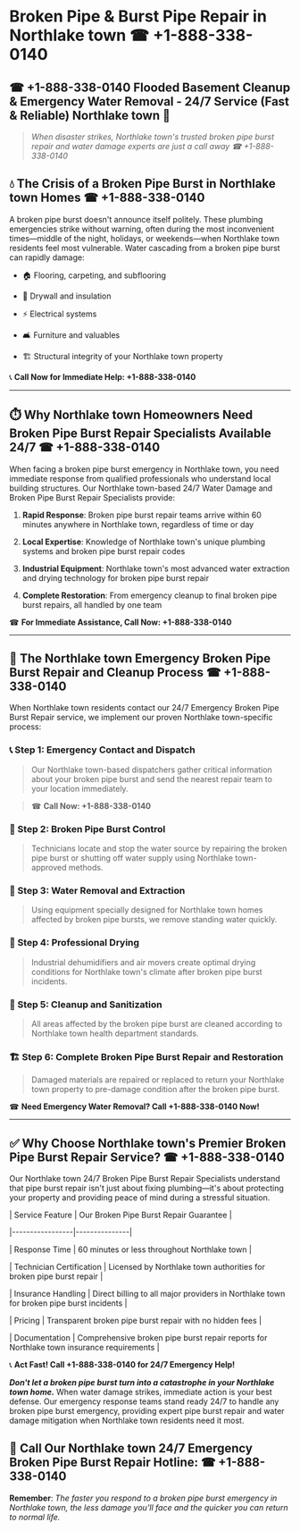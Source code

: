 # Broken Pipe & Burst Pipe Repair in Northlake town ☎ +1-888-338-0140  
## ☎ +1-888-338-0140 Flooded Basement Cleanup & Emergency Water Removal - 24/7 Service (Fast & Reliable) Northlake town 🚨  

> *When disaster strikes, Northlake town's trusted broken pipe burst repair and water damage experts are just a call away ☎ +1-888-338-0140*  

## 💧 The Crisis of a Broken Pipe Burst in Northlake town Homes ☎ +1-888-338-0140  

A broken pipe burst doesn't announce itself politely. These plumbing emergencies strike without warning, often during the most inconvenient times—middle of the night, holidays, or weekends—when Northlake town residents feel most vulnerable. Water cascading from a broken pipe burst can rapidly damage:  

* 🏠 Flooring, carpeting, and subflooring  
* 🧱 Drywall and insulation  
* ⚡ Electrical systems  
* 🛋️ Furniture and valuables  
* 🏗️ Structural integrity of your Northlake town property  

📞 **Call Now for Immediate Help: +1-888-338-0140**  

---  

## ⏱️ Why Northlake town Homeowners Need Broken Pipe Burst Repair Specialists Available 24/7 ☎ +1-888-338-0140  

When facing a broken pipe burst emergency in Northlake town, you need immediate response from qualified professionals who understand local building structures. Our Northlake town-based 24/7 Water Damage and Broken Pipe Burst Repair Specialists provide:  

1. **Rapid Response**: Broken pipe burst repair teams arrive within 60 minutes anywhere in Northlake town, regardless of time or day  
2. **Local Expertise**: Knowledge of Northlake town's unique plumbing systems and broken pipe burst repair codes  
3. **Industrial Equipment**: Northlake town's most advanced water extraction and drying technology for broken pipe burst repair  
4. **Complete Restoration**: From emergency cleanup to final broken pipe burst repairs, all handled by one team  

☎ **For Immediate Assistance, Call Now: +1-888-338-0140**  

---  

## 🔧 The Northlake town Emergency Broken Pipe Burst Repair and Cleanup Process ☎ +1-888-338-0140  

When Northlake town residents contact our 24/7 Emergency Broken Pipe Burst Repair service, we implement our proven Northlake town-specific process:  

### 📞 Step 1: Emergency Contact and Dispatch  
> Our Northlake town-based dispatchers gather critical information about your broken pipe burst and send the nearest repair team to your location immediately.  
> ☎ **Call Now: +1-888-338-0140**  

### 🚿 Step 2: Broken Pipe Burst Control  
> Technicians locate and stop the water source by repairing the broken pipe burst or shutting off water supply using Northlake town-approved methods.  

### 🌊 Step 3: Water Removal and Extraction  
> Using equipment specially designed for Northlake town homes affected by broken pipe bursts, we remove standing water quickly.  

### 💨 Step 4: Professional Drying  
> Industrial dehumidifiers and air movers create optimal drying conditions for Northlake town's climate after broken pipe burst incidents.  

### 🧼 Step 5: Cleanup and Sanitization  
> All areas affected by the broken pipe burst are cleaned according to Northlake town health department standards.  

### 🏗️ Step 6: Complete Broken Pipe Burst Repair and Restoration  
> Damaged materials are repaired or replaced to return your Northlake town property to pre-damage condition after the broken pipe burst.  

☎ **Need Emergency Water Removal? Call +1-888-338-0140 Now!**  

---  

## ✅ Why Choose Northlake town's Premier Broken Pipe Burst Repair Service? ☎ +1-888-338-0140  

Our Northlake town 24/7 Broken Pipe Burst Repair Specialists understand that pipe burst repair isn't just about fixing plumbing—it's about protecting your property and providing peace of mind during a stressful situation.  

| Service Feature | Our Broken Pipe Burst Repair Guarantee |  
|-----------------|---------------|  
| Response Time | 60 minutes or less throughout Northlake town |  
| Technician Certification | Licensed by Northlake town authorities for broken pipe burst repair |  
| Insurance Handling | Direct billing to all major providers in Northlake town for broken pipe burst incidents |  
| Pricing | Transparent broken pipe burst repair with no hidden fees |  
| Documentation | Comprehensive broken pipe burst repair reports for Northlake town insurance requirements |  

📞 **Act Fast! Call +1-888-338-0140 for 24/7 Emergency Help!**  

***Don't let a broken pipe burst turn into a catastrophe in your Northlake town home.*** When water damage strikes, immediate action is your best defense. Our emergency response teams stand ready 24/7 to handle any broken pipe burst emergency, providing expert pipe burst repair and water damage mitigation when Northlake town residents need it most.  

## 📱 Call Our Northlake town 24/7 Emergency Broken Pipe Burst Repair Hotline: ☎ +1-888-338-0140  

**Remember**: *The faster you respond to a broken pipe burst emergency in Northlake town, the less damage you'll face and the quicker you can return to normal life.*